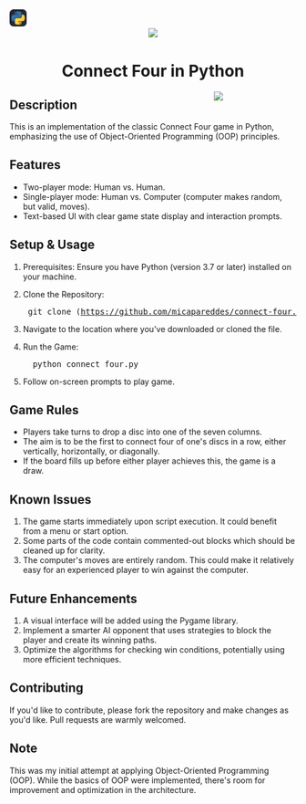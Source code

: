 <head>
  <div align=corner>
    <img src="https://raw.githubusercontent.com/tandpfun/skill-icons/993782dbef600360a61a4393555f3afc0e3c61b1/icons/Python-Dark.svg" width="30px">
  </div>
    <div align=center>
    <img src="https://cdn-icons-png.flaticon.com/512/3367/3367465.png" width=200px> 
    <h1>Connect Four in Python</h1>
    <img align=right src="http://img.shields.io/static/v1?label=STATUS&message=COMPLETED&color=GREEN&style=for-the-badge" width="145px"/>
  </div>
</head>
  
<body>

  ## Description
  This is an implementation of the classic Connect Four game in Python, emphasizing the use of Object-Oriented Programming (OOP) principles.
    
  ## Features
  - Two-player mode: Human vs. Human.
  - Single-player mode: Human vs. Computer (computer makes random, but valid, moves).
  - Text-based UI with clear game state display and interaction prompts.
  
  ## Setup & Usage
  1. Prerequisites: Ensure you have Python (version 3.7 or later) installed on your machine.
  2. Clone the Repository:
    <pre>
      git clone (https://github.com/micapareddes/connect-four.git)
    </pre>
  3. Navigate to the location where you've downloaded or cloned the file.
  4. Run the Game:
     <pre>
       python connect_four.py
     </pre>

  6. Follow on-screen prompts to play game.
  
  ## Game Rules
  - Players take turns to drop a disc into one of the seven columns.
  - The aim is to be the first to connect four of one's discs in a row, either vertically, horizontally, or diagonally.
  - If the board fills up before either player achieves this, the game is a draw.
  
  ## Known Issues
  1. The game starts immediately upon script execution. It could benefit from a menu or start option.
  2. Some parts of the code contain commented-out blocks which should be cleaned up for clarity.
  3. The computer's moves are entirely random. This could make it relatively easy for an experienced player to win against the computer.
  ## Future Enhancements
  1. A visual interface will be added using the Pygame library.
  2. Implement a smarter AI opponent that uses strategies to block the player and create its winning paths.
  3. Optimize the algorithms for checking win conditions, potentially using more efficient techniques.
  
  ## Contributing
 If you'd like to contribute, please fork the repository and make changes as you'd like. Pull requests are warmly welcomed.

 ## Note 
 This was my initial attempt at applying Object-Oriented Programming (OOP). While the basics of OOP were implemented, there's room for improvement and optimization in the architecture.

</body>

